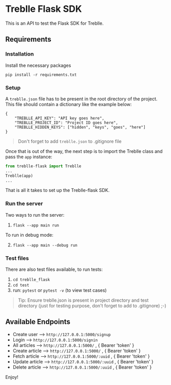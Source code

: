 # Treblle Flask SDK

This is an API to test the Flask SDK for Treblle.

## Requirements

### Installation

Install the necessary packages

`pip install -r requirements.txt`

### Setup

A `treblle.json` file has to be present in the root directory of the project. This file should contain a dictionary like the example below:

```
{
    "TREBLLE_API_KEY": "API key goes here",
    "TREBLLE_PROJECT_ID": "Project ID goes here",
    "TREBLLE_HIDDEN_KEYS": ["hidden", "keys", "goes", "here"]
}
```

> Don't forget to add `treblle.json` to .gitignore file

Once that is out of the way, the next step is to import the Treblle class and pass the `app` instance:

```py
from treblle-flask import Treblle
...
Treblle(app)
...
```

That is all it takes to set up the Treblle-flask SDK.

### Run the server

Two ways to run the server:

1. `flask --app main run`

To run in debug mode:

2. `flask --app main --debug run`

### Test files

There are also test files available, to run tests:

1. `cd treblle_flask`
2. `cd test`
3. run: `pytest` or `pytest -v` (to view test cases)

> Tip: Ensure treblle.json is present in project directory and test directory (just for testing purpose, don't forget to add to .gitignore) ;-)

## Available Endpoints

- Create user --> `http://127.0.0.1:5000/signup`
- Login --> `http://127.0.0.1:5000/signin`
- All articles --> `http://127.0.0.1:5000/` , { Bearer 'token' }
- Create article --> `http://127.0.0.1:5000/` , { Bearer 'token' }
- Fetch article --> `http://127.0.0.1:5000/:uuid` , { Bearer 'token' }
- Update article --> `http://127.0.0.1:5000/:uuid` , { Bearer 'token' }
- Delete article --> `http://127.0.0.1:5000/:uuid` , { Bearer 'token' }

Enjoy!
